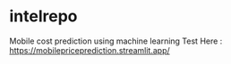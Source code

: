 # intelrepo
Mobile cost prediction using machine learning
Test Here : https://mobilepriceprediction.streamlit.app/
